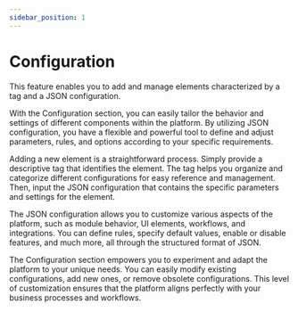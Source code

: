 ```yaml
---
sidebar_position: 1
---
```


# Configuration

This feature enables you to add and manage elements characterized by a tag and a JSON configuration.

With the Configuration section, you can easily tailor the behavior and settings of different components within the platform. By utilizing JSON configuration, you have a flexible and powerful tool to define and adjust parameters, rules, and options according to your specific requirements.

Adding a new element is a straightforward process. Simply provide a descriptive tag that identifies the element. The tag helps you organize and categorize different configurations for easy reference and management. Then, input the JSON configuration that contains the specific parameters and settings for the element.

The JSON configuration allows you to customize various aspects of the platform, such as module behavior, UI elements, workflows, and integrations. You can define rules, specify default values, enable or disable features, and much more, all through the structured format of JSON.

The Configuration section empowers you to experiment and adapt the platform to your unique needs. You can easily modify existing configurations, add new ones, or remove obsolete configurations. This level of customization ensures that the platform aligns perfectly with your business processes and workflows.
